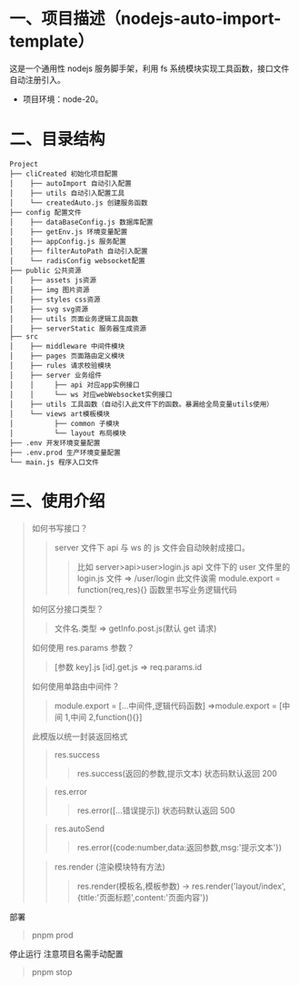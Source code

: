 # 一、项目描述（nodejs-auto-import-template）

这是一个通用性 nodejs 服务脚手架，利用 fs 系统模块实现工具函数，接口文件自动注册引入。

- 项目环境：node-20。

# 二、目录结构

```
Project
├── cliCreated 初始化项目配置
│    ├── autoImport 自动引入配置
│    ├── utils 自动引入配置工具
│    └── createdAuto.js 创建服务函数
├── config 配置文件
│    ├── dataBaseConfig.js 数据库配置
│    ├── getEnv.js 环境变量配置
│    ├── appConfig.js 服务配置
│    ├── filterAutoPath 自动引入配置
│    └── radisConfig websocket配置
├── public 公共资源
│    ├── assets js资源
│    ├── img 图片资源
│    ├── styles css资源
│    ├── svg svg资源
│    ├── utils 页面业务逻辑工具函数
│    ├── serverStatic 服务器生成资源
├── src
│    ├── middleware 中间件模块
│    ├── pages 页面路由定义模块
│    ├── rules 请求校验模块
│    ├── server 业务组件
│    │     ├── api 对应app实例接口
│    │     └── ws 对应webWebsocket实例接口
│    ├── utils 工具函数（自动引入此文件下的函数。暴漏给全局变量utils使用）
│    └── views art模板模块
│          ├── common 子模块
│          └── layout 布局模块
├── .env 开发环境变量配置
├── .env.prod 生产环境变量配置
└── main.js 程序入口文件
```

# 三、使用介绍

> 如何书写接口？
>
> > server 文件下 api 与 ws 的 js 文件会自动映射成接口。
> >
> > > 比如 server>api>user>login.js api 文件下的 user 文件里的 login.js 文件 => /user/login 此文件诶需 module.export = function(req,res){} 函数里书写业务逻辑代码
>
> 如何区分接口类型？
>
> > 文件名.类型 => getInfo.post.js(默认 get 请求)
>
> 如何使用 res.params 参数？
>
> > [参数 key].js [id].get.js => req.params.id
>
> 如何使用单路由中间件？
>
> > module.export = [...中间件,逻辑代码函数] =>module.export = [中间 1,中间 2,function(){}]
>
> 此模版以统一封装返回格式
>
> > res.success
> >
> > > res.success(返回的参数,提示文本) 状态码默认返回 200
>
> > res.error
> >
> > > res.error([...错误提示]) 状态码默认返回 500
>
> > res.autoSend
> >
> > > res.error({code:number,data:返回参数,msg:'提示文本'})
>
> > res.render (渲染模块特有方法)
> >
> > > res.render(模板名,模板参数) -> res.render('layout/index',{title:'页面标题',content:'页面内容'})

部署

> pnpm prod

停止运行 注意项目名需手动配置

> pnpm stop
